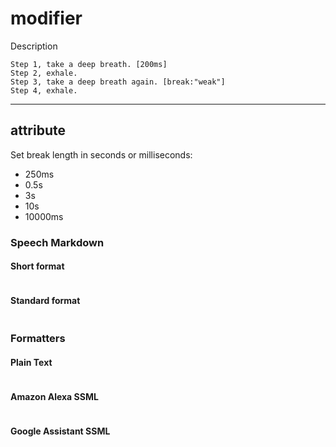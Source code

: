 # modifier

Description

```
Step 1, take a deep breath. [200ms]
Step 2, exhale.
Step 3, take a deep breath again. [break:"weak"]
Step 4, exhale.
```

---
## attribute

Set break length in seconds or milliseconds:
- 250ms
- 0.5s
- 3s
- 10s
- 10000ms


### Speech Markdown
#### Short format
```

```

#### Standard format
```

```

### Formatters
#### Plain Text
```

```

#### Amazon Alexa SSML
```

```

#### Google Assistant SSML
```

```
